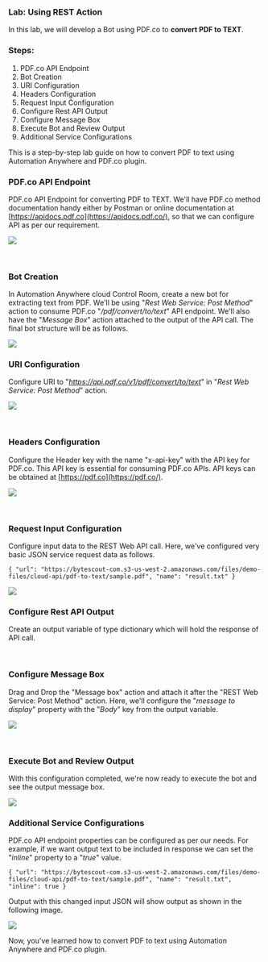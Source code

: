
### Lab: Using REST Action

In this lab, we will develop a Bot using PDF.co to **convert PDF to TEXT**.



### Steps:

1. PDF.co API Endpoint
2. Bot Creation
3. URI Configuration
4. Headers Configuration
5. Request Input Configuration
6. Configure Rest API Output
7. Configure Message Box
8. Execute Bot and Review Output
9. Additional Service Configurations


This is a step-by-step lab guide on how to convert PDF to text using
Automation Anywhere and PDF.co plugin.

### PDF.co API Endpoint

PDF.co API Endpoint for converting PDF to TEXT. We'll have PDF.co method
documentation handy either by Postman or online documentation at
[https://apidocs.pdf.co](https://apidocs.pdf.co/),
so that we can configure API as per our requirement.

![](./images/AA_PDFTxt_0_Postman.png)

 

### Bot Creation

In Automation Anywhere cloud Control Room, create a new bot for
extracting text from PDF. We'll be using "*Rest Web Service: Post
Method*" action to consume PDF.co "*/pdf/convert/to/text*" API endpoint.
We'll also have the "*Message Box*" action attached to the output of the
API call. The final bot structure will be as follows.

![](./images/AA_PDFTxt_1_BotOverview.png)



### URI Configuration

Configure URI to "*https://api.pdf.co/v1/pdf/convert/to/text*" in "*Rest
Web Service: Post Method*" action.

![](./images/AA_PDFTxt_2_RestWebServiceConfig_URI.png)

 

### Headers Configuration

Configure the Header key with the name "x-api-key" with the API key for
PDF.co. This API key is essential for consuming PDF.co APIs. API keys
can be obtained at [https://pdf.co](https://pdf.co/).

![](./images/AA_PDFTxt_3_RestWebServiceConfig_Header.png)

 
### Request Input Configuration

Configure input data to the REST Web API call. Here, we've configured
very basic JSON service request data as follows.

```
{ "url": "https://bytescout-com.s3-us-west-2.amazonaws.com/files/demo-files/cloud-api/pdf-to-text/sample.pdf", "name": "result.txt" }
```

![](./images/AA_PDFTxt_4_RestWebServiceConfig_Json.png)



### Configure Rest API Output

Create an output variable of type dictionary which will hold the
response of API call.

 

### Configure Message Box

Drag and Drop the "Message box" action and attach it after the "REST Web
Service: Post Method" action. Here, we'll configure the "*message to
display*" property with the "*Body*" key from the output variable.

![](./images/AA_PDFTxt_5_MessageBoxConfig.png)

 
### Execute Bot and Review Output

With this configuration completed, we're now ready to execute the bot
and see the output message box.


![](./images/AA_PDFTxt_6_OutputMessage.png)



### Additional Service Configurations

PDF.co API endpoint properties can be configured as per our needs. For
example, if we want output text to be included in response we can set
the "*inline*" property to a "*true*" value.

```
{ "url": "https://bytescout-com.s3-us-west-2.amazonaws.com/files/demo-files/cloud-api/pdf-to-text/sample.pdf", "name": "result.txt", "inline": true }
```

Output with this changed input JSON will show output as shown in the
following image.

![](./images/AA_PDFTxt_7_OutputMessage_Inline.png)


Now, you've learned how to convert PDF to text using Automation Anywhere
and PDF.co plugin.
